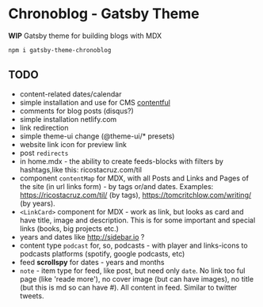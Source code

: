 # Chronoblog - Gatsby Theme

**WIP**
Gatsby theme for building blogs with MDX

```sh
npm i gatsby-theme-chronoblog
```

## TODO

- content-related dates/calendar
- simple installation and use for CMS [contentful](https://www.contentful.com/)
- comments for blog posts (disqus?)
- simple installation netlify.com
- link redirection
- simple theme-ui change (@theme-ui/\* presets)
- website link icon for preview link
- post `redirects`
- in home.mdx - the ability to create feeds-blocks with filters by hashtags,like this: ricostacruz.com/til
- component `contentMap` for MDX, with all Posts and Links and Pages of the site (in url links form) - by tags or/and dates. Examples: https://ricostacruz.com/til/ (by tags), https://tomcritchlow.com/writing/ (by years).
- `<LinkCard>` component for MDX - work as link, but looks as card and have title, image and description. This is for some important and special links (books, big projects etc.)
- years and dates like http://sidebar.io ?
- content type `podcast` for, so, podcasts - with player and links-icons to podcasts platforms (spotify, google podcasts, etc)
- feed **scrollspy** for dates - years and months
- `note` - item type for feed, like post, but need only `date`. No link too ful page (like 'reade more'), no cover image (but can have images), no title (but this is md so can have #). All content in feed. Similar to twitter tweets.
